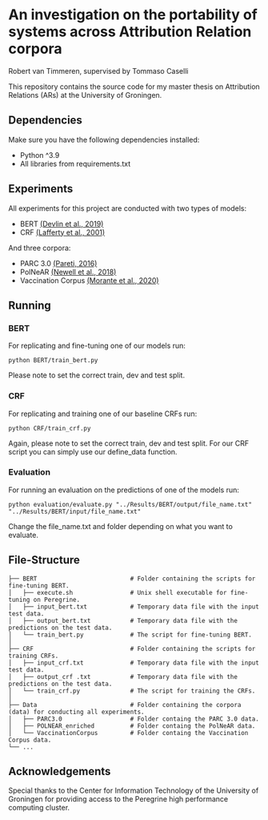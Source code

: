 # An investigation on the portability of systems across Attribution Relation corpora

Robert van Timmeren, supervised by Tommaso Caselli

This repository contains the source code for my master thesis on Attribution Relations (ARs) at the University of Groningen.

## Dependencies
Make sure you have the following dependencies installed:
* Python ^3.9
* All libraries from requirements.txt

## Experiments
All experiments for this project are conducted with two types of models:
* BERT [(Devlin et al., 2019)](https://aclanthology.org/N19-1423/)
* CRF [(Lafferty et al., 2001)](https://repository.upenn.edu/cgi/viewcontent.cgi?article=1162&context=cis_papers)

And three corpora:
* PARC 3.0 [(Pareti, 2016)](https://aclanthology.org/L16-1619/)
* PolNeAR [(Newell et al., 2018)](https://aclanthology.org/L18-1524/)
* Vaccination Corpus [(Morante et al., 2020)](https://aclanthology.org/2020.lrec-1.611/)

## Running
### BERT
For replicating and fine-tuning one of our models run:
```
python BERT/train_bert.py
```
Please note to set the correct train, dev and test split.

### CRF
For replicating and training one of our baseline CRFs run:
```
python CRF/train_crf.py
```
Again, please note to set the correct train, dev and test split. For our CRF script you can simply use our define_data function.

### Evaluation
For running an evaluation on the predictions of one of the models run:
```
python evaluation/evaluate.py "../Results/BERT/output/file_name.txt" "../Results/BERT/input/file_name.txt"
```
Change the file_name.txt and folder depending on what you want to evaluate.

## File-Structure
    ├── BERT                          # Folder containing the scripts for fine-tuning BERT.
    │   ├── execute.sh                # Unix shell executable for fine-tuning on Peregrine.
    │   ├── input_bert.txt            # Temporary data file with the input test data.
    │   ├── output_bert.txt           # Temporary data file with the predictions on the test data.
    │   └── train_bert.py             # The script for fine-tuning BERT.
    │
    ├── CRF                           # Folder containing the scripts for training CRFs.
    │   ├── input_crf.txt             # Temporary data file with the input test data.
    │   ├── output_crf .txt           # Temporary data file with the predictions on the test data.
    │   └── train_crf.py              # The script for training the CRFs.
    │
    ├── Data                          # Folder containing the corpora (data) for conducting all experiments.
    │   ├── PARC3.0                   # Folder containg the PARC 3.0 data.
    │   ├── POLNEAR_enriched          # Folder containg the PolNeAR data.
    │   └── VaccinationCorpus         # Folder containg the Vaccination Corpus data.
    └── ...
   
## Acknowledgements
Special thanks to the Center for Information Technology of the University of Groningen for providing access to the Peregrine high performance computing cluster.



